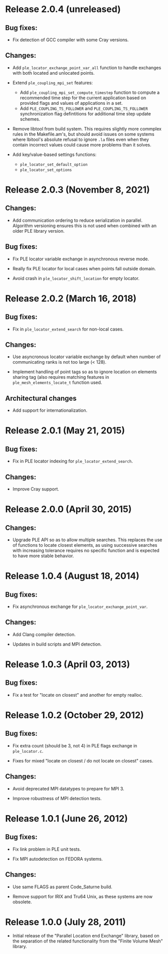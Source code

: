 Release 2.0.4 (unreleased)
==========================

Bug fixes:
----------

- Fix detection of GCC compiler with some Cray versions.

Changes:
--------

- Add `ple_locator_exchange_point_var_all` function to handle
  exchanges with both located and unlocated points.

- Extend `ple_coupling_mpi_set` features:
  * Add `ple_coupling_mpi_set_compute_timestep` function to compute
    a recommended time step for the current application based on
    provided flags and values of applications in a set.
  * Add `PLE_COUPLING_TS_FOLLOWER` and `PLE_COUPLING_TS_FOLLOWER`
    synchronization flag defintitions for additional time step
    update schemes.

- Remove libtool from build system.
  This requires slightly more commplex rules in the Makefile.am's, but
  should avoid issues on some systems where lbitool's absolute refusal
  to ignore `.la` files even when they contain incorrect values
  could cause more problems than it solves.

- Add key/value-based settings functions:
  * `ple_locator_set_default_option`
  * `ple_locator_set_options`

Release 2.0.3 (November 8, 2021)
================================

Changes:
--------

- Add communication ordering to reduce serialization in parallel.
  Algorithm versioning ensures this is not used when combined
  with an older PLE library version.

Bug fixes:
----------

- Fix PLE locator variable exchange in asynchronous reverse mode.

- Really fix PLE locator for local cases when points fall outside domain.

- Avoid crash in `ple_locator_shift_location` for empty locator.

Release 2.0.2 (March 16, 2018)
==============================

Bug fixes:
----------

- Fix in `ple_locator_extend_search` for non-local cases.

Changes:
--------

- Use asyncronous locator variable exchange by default when
  number of communicating ranks is not too large (< 128).

- Implement handling of point tags so as to ignore location
  on elements sharing tag (also requires matching features
  in `ple_mesh_elements_locate_t` function used.

Architectural changes
---------------------

- Add support for internationalization.

Release 2.0.1 (May 21, 2015)
============================

Bug fixes:
----------

- Fix in PLE locator indexing for `ple_locator_extend_search`.

Changes:
--------

- Improve Cray support.

Release 2.0.0 (April 30, 2015)
==============================

Changes:
--------

- Upgrade PLE API so as to allow multiple searches. This replaces the use of
  functions to locate closest elements, as using successive searches with
  increasing tolerance requires no specific function and is expected to have
  more stable behavior.

Release 1.0.4 (August 18, 2014)
===============================

Bug fixes:
----------

- Fix asynchronous exchange for `ple_locator_exchange_point_var`.

Changes:
--------

- Add Clang compiler detection.

- Updates in build scripts and MPI detection.

Release 1.0.3 (April 03, 2013)
==============================

Bug fixes:
----------

- Fix a test for "locate on closest" and another for empty realloc.

Release 1.0.2 (October 29, 2012)
================================

Bug fixes:
----------

- Fix extra count (should be 3, not 4) in PLE flags exchange in `ple_locator.c`.

- Fixes for mixed "locate on closest / do not locate on closest" cases.

Changes:
--------

- Avoid deprecated MPI datatypes to prepare for MPI 3.

- Improve robustness of MPI detection tests.

Release 1.0.1 (June 26, 2012)
=============================

Bug fixes:
----------

- Fix link problem in PLE unit tests.

- Fix MPI autodetection on FEDORA systems.

Changes:
--------

- Use same FLAGS as parent Code_Saturne build.

- Remove support for IRIX and Tru64 Unix, as these systems are
  now obsolete.

Release 1.0.0 (July 28, 2011)
=============================

- Initial release of the "Parallel Location end Exchange" library,
  based on the separation of the related functionality from the
  "Finite Volume Mesh" library.
